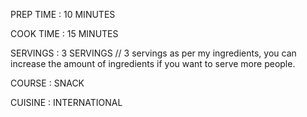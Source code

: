 PREP TIME : 10 MINUTES

COOK TIME : 15 MINUTES

SERVINGS : 3 SERVINGS
// 3 servings as per my ingredients, you can increase the amount of ingredients if you want to serve more people.

COURSE : SNACK

CUISINE : INTERNATIONAL